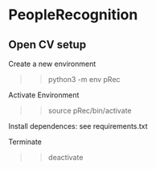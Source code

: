 # PeopleRecognition


## Open CV setup  

Create a new environment    

>> python3 -m env pRec  

Activate Environment  

>> source pRec/bin/activate  

Install dependences: see requirements.txt

Terminate  

>>deactivate  
